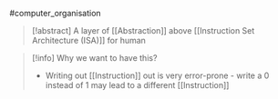 #computer_organisation 
>[!abstract] A layer of [[Abstraction]] above [[Instruction Set Architecture (ISA)]] for human


>[!info] Why we want to have this?
>- Writing out [[Instruction]] out is very error-prone - write a 0 instead of 1 may lead to a different [[Instruction]]
